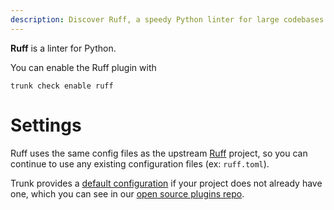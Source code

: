 ```yaml
---
description: Discover Ruff, a speedy Python linter for large codebases. Integrates with CI/IDEs and supports .py, .pyi, and Jupyter Notebooks.
---
```


**Ruff** is a linter for Python.

You can enable the Ruff plugin with

```shell
trunk check enable ruff
```

# Settings

Ruff uses the same config files as the
upstream [Ruff](https://github.com/astral-sh/ruff) project, so you can continue to use any
existing configuration files (ex: `ruff.toml`).
    

Trunk provides a [default configuration](https://github.com/trunk-io/plugins/tree/main/linters/ruff) if your project does not already have one,
which you can see in our [open source plugins repo](https://github.com/trunk-io/plugins/tree/main).
